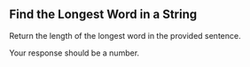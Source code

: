 ## Find the Longest Word in a String

Return the length of the longest word in the provided sentence.

Your response should be a number.